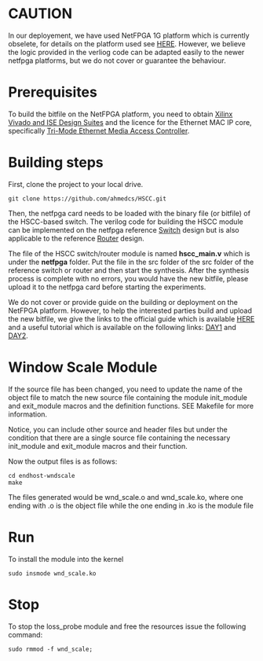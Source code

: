 # CAUTION
In our deployement, we have used NetFPGA 1G platform which is currently obselete, for details on the platform used see [HERE](https://netfpga.org/NetFPGA-1G.html). However, we believe the logic provided in the verliog code can be adapted easily to the newer netfpga platforms, but we do not cover or guarantee the behaviour.

# Prerequisites
To build the bitfile on the NetFPGA platform, you need to obtain [Xilinx Vivado and ISE Design Suites](https://www.xilinx.com/products/design-tools/ise-design-suite.html) and the licence for the Ethernet MAC IP core, specifically [Tri-Mode Ethernet Media Access Controller](https://www.xilinx.com/products/intellectual-property/temac.html).  

# Building steps

First, clone the project to your local drive.

```
git clone https://github.com/ahmedcs/HSCC.git
```
Then, the netfpga card needs to be loaded with the binary file (or bitfile) of the HSCC-based switch. The verilog code for building the HSCC module can be implemented on the netfpga reference [Switch](https://github.com/NetFPGA/netfpga/tree/master/projects/reference_switch) design but is also applicable to the reference [Router](https://github.com/NetFPGA/netfpga/tree/master/projects/reference_router) design. 

The file of the HSCC switch/router module is named **hscc_main.v** which is under the **netfpga** folder. Put the file in the src folder of the src folder of the reference switch or router and then start the synthesis. After the synthesis process is complete with no errors, you would have the new bitfile, please upload it to the netfpga card before starting the experiments.

We do not cover or provide guide on the building or deployment on the NetFPGA platform. However, to help the interested parties build and upload the new bitfile, we give the links to the official guide which is available [HERE](https://github.com/NetFPGA/netfpga/wiki/Guide) and a useful tutorial which is available on the following links: [DAY1](https://www.cl.cam.ac.uk/research/srg/netos/projects/netfpga/workshop/technion-august-2015/material/slides/2015_Summer_Camp_Day_1.pdf) and [DAY2](https://www.cl.cam.ac.uk/research/srg/netos/projects/netfpga/workshop/technion-august-2015/material/slides/2015_Summer_Camp_Day_2.pdf).

<!--
# OpenvSwitch version

You need to apply the patch that comes along with the source files to the "datapath" subfolder of the OpenvSwitch source directory. Notice that, the patch is customized to openvswitch version 2.4.0 and it may/may not work for other versions. If you are applying the patch to a different version, please read the patch file and update manually (few locations is updated).

The patch updates these files: (actions.c, datapath.c, datapath.h, Makefile.in, Module.mk)

Then you need to issue the patch command to patch (actions.c datapath.c, datapath.h, Makefile.in, Module.mk):

```
cd openvswitch-2.4.0/datapath
patch -p1 < hscc.patch
```

Copy the source and header files to the datapath folder (hscc.c and hscc.h), then we need to build and install the new openvswitch:

```
cd openvswtich-2.4.0
./configure --with-linux="/lib/modules/`uname -r`/build"
cd datapath
make clean
make
cd linux
sudo make modules_install
```

If the kernel module was not installed properly, it can be copied as follows (depending on the current location of the running OpenvSwitch):
```
cd openvswtich-2.4.0/datapath/linux
sudo cp openvswitch.ko /lib/modules/`uname -r`/kernel/net/openvswitch/openvswitch.ko
```

The location of the OpenvSwitch module can be found by the following:
```
modinfo openvswitch
```
-->

# Window Scale Module
If the source file has been changed, you need to update the name of the object file to match the new source file containing the module init_module and exit_module macros and the definition functions. SEE Makefile for more information.

Notice, you can include other source and header files but under the condition that there are a single source file containing the necessary init_module and exit_module macros and their function.


Now the output files is as follows:
```
cd endhost-wndscale
make
```
The files generated would be wnd_scale.o and wnd_scale.ko, where one ending with .o is the object file while the one ending in .ko is the module file

# Run
To install the module into the kernel
```
sudo insmode wnd_scale.ko
```

# Stop

To stop the loss_probe module and free the resources issue the following command:

```
sudo rmmod -f wnd_scale;
```

<!--
# SDN Controller Application

The simple layer 2 switch SDN controller has been adopted for implementing the HSCC SDN controller application.  
Another way to implement this is via leveraging the rich northbound API to sperate HSCC application from the real controller implementation (On-Going).

The Ryu Controller can be started on the Controller PC (which has to be connected to the switches under control) as follows:
```
cp HSCC/Controller-App/hscc_app.py ~/ryu/ryu/app/
cd ~/ryu
./bin/ryu-manager --verbose ryu/app/hscc_app.py
```

Now you need to ensure the switch is configured to connect to the controller and use the latest (preferably) openflow as follow:  
For example if the controller is located at 192.168.1.1 and want to use OF1.3
```
sudo ovs-vsctl set-controller ovsbr0 tcp:192.168.1.1:6633
sudo ovs-vsctl set bridge ovsbr0 protocols=OpenFlow13
```

Check out the configuration of the switch as follows:
```
sudo ovs-vsctl show
```

# For Tutorials on OvS and Ryu
Please check the following websites for more documentation and tutorials:  
```
https://osrg.github.io/ryu/
http://openvswitch.org
http://networkstatic.net/openflow-openvswitch-lab/
http://sdnhub.org/tutorials/ryu/
```
-->
